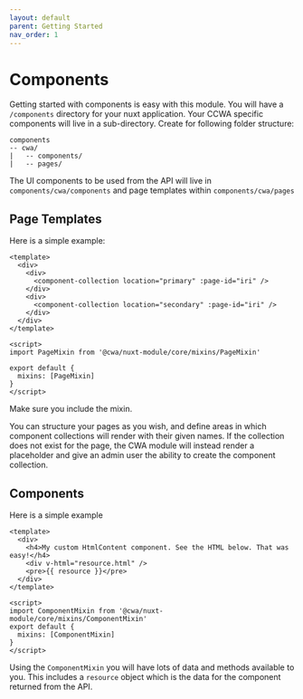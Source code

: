 ```yaml
---
layout: default
parent: Getting Started
nav_order: 1
---
```

# Components

Getting started with components is easy with this module. You will have a `/components` directory for your nuxt application. Your CCWA specific components will live in a sub-directory. Create for following folder structure:
```
components
-- cwa/
|   -- components/
|   -- pages/
```

The UI components to be used from the API will live in `components/cwa/components` and page templates within `components/cwa/pages`

## Page Templates

Here is a simple example:
```vue
<template>
  <div>
    <div>
      <component-collection location="primary" :page-id="iri" />
    </div>
    <div>
      <component-collection location="secondary" :page-id="iri" />
    </div>
  </div>
</template>

<script>
import PageMixin from '@cwa/nuxt-module/core/mixins/PageMixin'

export default {
  mixins: [PageMixin]
}
</script>
```

Make sure you include the mixin.

You can structure your pages as you wish, and define areas in which component collections will render with their given names. If the collection does not exist for the page, the CWA module will instead render a placeholder and give an admin user the ability to create the component collection.

## Components

Here is a simple example

```vue
<template>
  <div>
    <h4>My custom HtmlContent component. See the HTML below. That was easy!</h4>
    <div v-html="resource.html" />
    <pre>{{ resource }}</pre>
  </div>
</template>

<script>
import ComponentMixin from '@cwa/nuxt-module/core/mixins/ComponentMixin'
export default {
  mixins: [ComponentMixin]
}
</script>
```

Using the `ComponentMixin` you will have lots of data and methods available to you. This includes a `resource` object which is the data for the component returned from the API.
